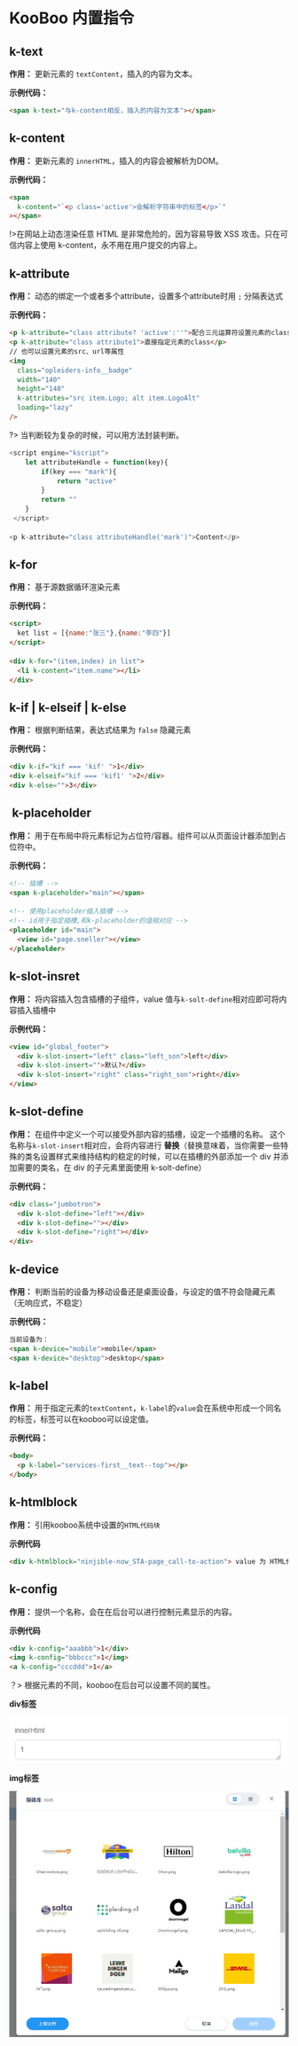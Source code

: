 # KooBoo 内置指令

## k-text

**作用：** 更新元素的 `textContent`，插入的内容为文本。

**示例代码：**

```html
<span k-text="与k-content相反，插入的内容为文本"></span>
```

## k-content

**作用：** 更新元素的 `innerHTML`，插入的内容会被解析为DOM。

**示例代码：**

```html
<span
  k-content="`<p class='active'>会解析字符串中的标签</p>`"
></span>
```


!>在网站上动态渲染任意 HTML 是非常危险的，因为容易导致 XSS 攻击。只在可信内容上使用 k-content，永不用在用户提交的内容上。

## k-attribute

**作用：** 动态的绑定一个或者多个attribute，设置多个attribute时用 `;` 分隔表达式

**示例代码：**

```html
<p k-attribute="class attribute? 'active':''">配合三元运算符设置元素的class</p>
<p k-attribute="class attribute1">直接指定元素的class</p>
// 也可以设置元素的src、url等属性
<img
  class="opleiders-info__badge"
  width="140"
  height="140"
  k-attributes="src item.Logo; alt item.LogoAlt"
  loading="lazy"
/>
```

?> 当判断较为复杂的时候，可以用方法封装判断。

```js
<script engine="kscript">
 	let attributeHandle = function(key){
        if(key === "mark"){
            return "active"
        }
        return ""
    }   
 </script>

<p k-attribute="class attributeHandle('mark')">Content</p>
```



## k-for

**作用：** 基于源数据循环渲染元素

**示例代码：**

```html
<script>
  ket list = [{name:"张三"},{name:"李四"}]
</script>

<div k-for="(item,index) in list">
  <li k-content="item.name"></li>
</div>
```

## k-if | k-elseif | k-else

**作用：** 根据判断结果，表达式结果为 `false` 隐藏元素

**示例代码：**

```html
<div k-if="kif === 'kif' ">1</div>
<div k-elseif="kif === 'kif1' ">2</div>
<div k-else="">3</div>
```

##  k-placeholder

**作用：** 用于在布局中将元素标记为占位符/容器。组件可以从页面设计器添加到占位符中。

**示例代码：**

```html
<!-- 插槽 -->
<span k-placeholder="main"></span>

<!-- 使用placeholder插入插槽 -->
<!-- id用于指定插槽,和k-placeholder的值相对应 -->
<placeholder id="main">
  <view id="page.sneller"></view>
</placeholder>
```

## k-slot-insret

**作用：** 将内容插入包含插槽的子组件，value 值与`k-solt-define`相对应即可将内容插入插槽中

**示例代码：**

```html
<view id="global_footer">
  <div k-slot-insert="left" class="left_son">left</div>
  <div k-slot-insert="">默认?</div>
  <div k-slot-insert="right" class="right_son">right</div>
</view>
```

## k-slot-define

**作用：** 在组件中定义一个可以接受外部内容的插槽，设定一个插槽的名称。 这个名称与`k-slot-insert`相对应，会将内容进行 **替换**（替换意味着，当你需要一些特殊的类名设置样式来维持结构的稳定的时候，可以在插槽的外部添加一个 div 并添加需要的类名，在 div 的子元素里面使用 k-solt-define）

**示例代码：**

```html
<div class="jumbotron">
  <div k-slot-define="left"></div>
  <div k-slot-define=""></div>
  <div k-slot-define="right"></div>
</div>
```

## k-device

**作用：** 判断当前的设备为移动设备还是桌面设备，与设定的值不符会隐藏元素（无响应式，不稳定）

**示例代码：**

```html
当前设备为：
<span k-device="mobile">mobile</span>
<span k-device="desktop">desktop</span>
```

## k-label

**作用：** 用于指定元素的`textContent`，`k-label`的`value`会在系统中形成一个同名的标签，标签可以在kooboo可以设定值。

**示例代码：**

```html
<body>
  <p k-label="services-first__text--top"></p>
</body>
```

## k-htmlblock

**作用：** 引用kooboo系统中设置的`HTML代码块`

**示例代码**

```html
<div k-htmlblock="ninjible-now_STA-page_call-to-action"> value 为 HTML代码块的名称 </div>
```



## k-config

**作用：** 提供一个名称，会在在后台可以进行控制元素显示的内容。

**示例代码**

```html
<div k-config="aaabbb">1</div>
<img k-config="bbbccc">1</img>
<a k-config="cccddd">1</a>
```

？> 根据元素的不同，kooboo在后台可以设置不同的属性。

**div标签**

![image-20230510160757661](../assets/images/kooboo指令/image-20230510160757661.png)

**img标签**

![image-20230510160835003](../assets/images/kooboo指令/image-20230510160835003.png)
